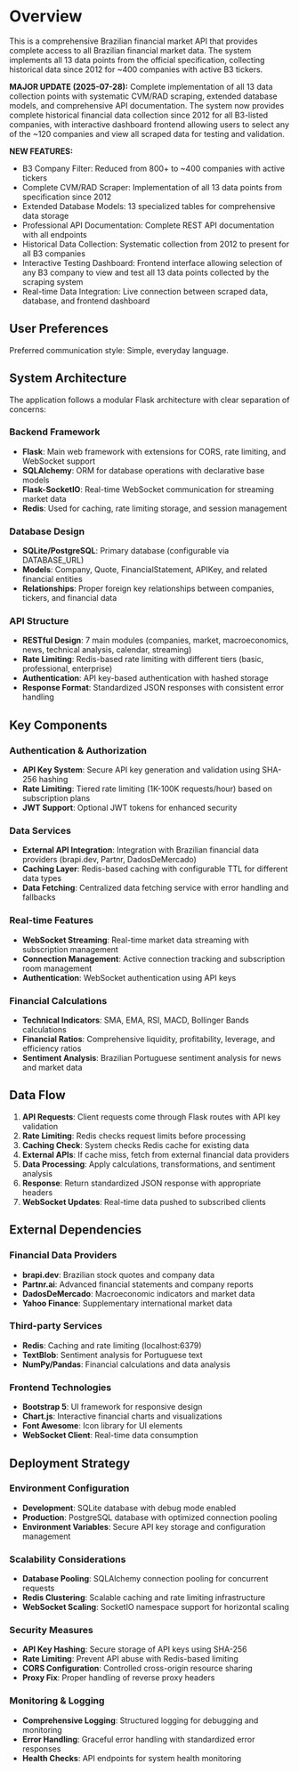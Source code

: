 # Overview

This is a comprehensive Brazilian financial market API that provides complete access to all Brazilian financial market data. The system implements all 13 data points from the official specification, collecting historical data since 2012 for ~400 companies with active B3 tickers.

**MAJOR UPDATE (2025-07-28):** Complete implementation of all 13 data collection points with systematic CVM/RAD scraping, extended database models, and comprehensive API documentation. The system now provides complete historical financial data collection since 2012 for all B3-listed companies, with interactive dashboard frontend allowing users to select any of the ~120 companies and view all scraped data for testing and validation.

**NEW FEATURES:**
- B3 Company Filter: Reduced from 800+ to ~400 companies with active tickers
- Complete CVM/RAD Scraper: Implementation of all 13 data points from specification since 2012
- Extended Database Models: 13 specialized tables for comprehensive data storage
- Professional API Documentation: Complete REST API documentation with all endpoints
- Historical Data Collection: Systematic collection from 2012 to present for all B3 companies
- Interactive Testing Dashboard: Frontend interface allowing selection of any B3 company to view and test all 13 data points collected by the scraping system
- Real-time Data Integration: Live connection between scraped data, database, and frontend dashboard

## User Preferences

Preferred communication style: Simple, everyday language.

## System Architecture

The application follows a modular Flask architecture with clear separation of concerns:

### Backend Framework
- **Flask**: Main web framework with extensions for CORS, rate limiting, and WebSocket support
- **SQLAlchemy**: ORM for database operations with declarative base models
- **Flask-SocketIO**: Real-time WebSocket communication for streaming market data
- **Redis**: Used for caching, rate limiting storage, and session management

### Database Design
- **SQLite/PostgreSQL**: Primary database (configurable via DATABASE_URL)
- **Models**: Company, Quote, FinancialStatement, APIKey, and related financial entities
- **Relationships**: Proper foreign key relationships between companies, tickers, and financial data

### API Structure
- **RESTful Design**: 7 main modules (companies, market, macroeconomics, news, technical analysis, calendar, streaming)
- **Rate Limiting**: Redis-based rate limiting with different tiers (basic, professional, enterprise)
- **Authentication**: API key-based authentication with hashed storage
- **Response Format**: Standardized JSON responses with consistent error handling

## Key Components

### Authentication & Authorization
- **API Key System**: Secure API key generation and validation using SHA-256 hashing
- **Rate Limiting**: Tiered rate limiting (1K-100K requests/hour) based on subscription plans
- **JWT Support**: Optional JWT tokens for enhanced security

### Data Services
- **External API Integration**: Integration with Brazilian financial data providers (brapi.dev, Partnr, DadosDeMercado)
- **Caching Layer**: Redis-based caching with configurable TTL for different data types
- **Data Fetching**: Centralized data fetching service with error handling and fallbacks

### Real-time Features
- **WebSocket Streaming**: Real-time market data streaming with subscription management
- **Connection Management**: Active connection tracking and subscription room management
- **Authentication**: WebSocket authentication using API keys

### Financial Calculations
- **Technical Indicators**: SMA, EMA, RSI, MACD, Bollinger Bands calculations
- **Financial Ratios**: Comprehensive liquidity, profitability, leverage, and efficiency ratios
- **Sentiment Analysis**: Brazilian Portuguese sentiment analysis for news and market data

## Data Flow

1. **API Requests**: Client requests come through Flask routes with API key validation
2. **Rate Limiting**: Redis checks request limits before processing
3. **Caching Check**: System checks Redis cache for existing data
4. **External APIs**: If cache miss, fetch from external financial data providers
5. **Data Processing**: Apply calculations, transformations, and sentiment analysis
6. **Response**: Return standardized JSON response with appropriate headers
7. **WebSocket Updates**: Real-time data pushed to subscribed clients

## External Dependencies

### Financial Data Providers
- **brapi.dev**: Brazilian stock quotes and company data
- **Partnr.ai**: Advanced financial statements and company reports
- **DadosDeMercado**: Macroeconomic indicators and market data
- **Yahoo Finance**: Supplementary international market data

### Third-party Services
- **Redis**: Caching and rate limiting (localhost:6379)
- **TextBlob**: Sentiment analysis for Portuguese text
- **NumPy/Pandas**: Financial calculations and data analysis

### Frontend Technologies
- **Bootstrap 5**: UI framework for responsive design
- **Chart.js**: Interactive financial charts and visualizations
- **Font Awesome**: Icon library for UI elements
- **WebSocket Client**: Real-time data consumption

## Deployment Strategy

### Environment Configuration
- **Development**: SQLite database with debug mode enabled
- **Production**: PostgreSQL database with optimized connection pooling
- **Environment Variables**: Secure API key storage and configuration management

### Scalability Considerations
- **Database Pooling**: SQLAlchemy connection pooling for concurrent requests
- **Redis Clustering**: Scalable caching and rate limiting infrastructure
- **WebSocket Scaling**: SocketIO namespace support for horizontal scaling

### Security Measures
- **API Key Hashing**: Secure storage of API keys using SHA-256
- **Rate Limiting**: Prevent API abuse with Redis-based limiting
- **CORS Configuration**: Controlled cross-origin resource sharing
- **Proxy Fix**: Proper handling of reverse proxy headers

### Monitoring & Logging
- **Comprehensive Logging**: Structured logging for debugging and monitoring
- **Error Handling**: Graceful error handling with standardized error responses
- **Health Checks**: API endpoints for system health monitoring